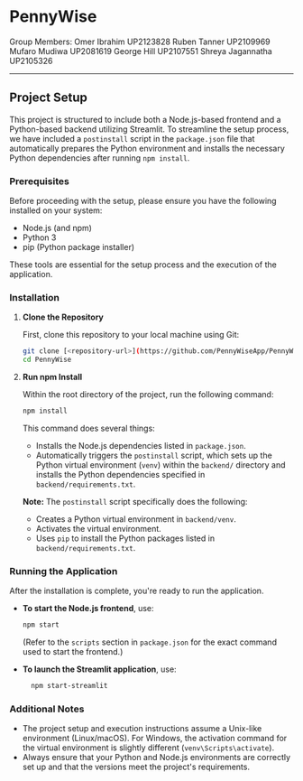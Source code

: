 # PennyWise

Group Members:
Omer Ibrahim UP2123828
Ruben Tanner UP2109969
Mufaro Mudiwa UP2081619
George Hill UP2107551
Shreya Jagannatha UP2105326

---

## Project Setup

This project is structured to include both a Node.js-based frontend and a Python-based backend utilizing Streamlit. To streamline the setup process, we have included a `postinstall` script in the `package.json` file that automatically prepares the Python environment and installs the necessary Python dependencies after running `npm install`.

### Prerequisites

Before proceeding with the setup, please ensure you have the following installed on your system:

- Node.js (and npm)
- Python 3
- pip (Python package installer)

These tools are essential for the setup process and the execution of the application.

### Installation

1. **Clone the Repository**

   First, clone this repository to your local machine using Git:

   ```bash
   git clone [<repository-url>](https://github.com/PennyWiseApp/PennyWise.git)
   cd PennyWise
   ```

2. **Run npm Install**

   Within the root directory of the project, run the following command:

   ```bash
   npm install
   ```

   This command does several things:

   - Installs the Node.js dependencies listed in `package.json`.
   - Automatically triggers the `postinstall` script, which sets up the Python virtual environment (`venv`) within the `backend/` directory and installs the Python dependencies specified in `backend/requirements.txt`.

   **Note:** The `postinstall` script specifically does the following:

   - Creates a Python virtual environment in `backend/venv`.
   - Activates the virtual environment.
   - Uses `pip` to install the Python packages listed in `backend/requirements.txt`.

### Running the Application

After the installation is complete, you're ready to run the application.

- **To start the Node.js frontend**, use:

  ```bash
  npm start
  ```

  (Refer to the `scripts` section in `package.json` for the exact command used to start the frontend.)

- **To launch the Streamlit application**, use:

  ```bash
    npm start-streamlit
  ```

### Additional Notes

- The project setup and execution instructions assume a Unix-like environment (Linux/macOS). For Windows, the activation command for the virtual environment is slightly different (`venv\Scripts\activate`).
- Always ensure that your Python and Node.js environments are correctly set up and that the versions meet the project's requirements.
